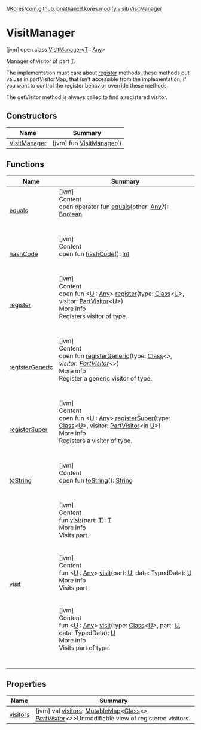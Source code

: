 //[Kores](../../index.md)/[com.github.jonathanxd.kores.modify.visit](../index.md)/[VisitManager](index.md)



# VisitManager  
 [jvm] open class [VisitManager](index.md)<[T](index.md) : [Any](https://kotlinlang.org/api/latest/jvm/stdlib/kotlin/-any/index.html)>

Manager of visitor of part [T](index.md).



The implementation must care about [register](register.md) methods, these methods put values in partVisitorMap, that isn't accessible from the implementation, if you want to control the register behavior override these methods.



The getVisitor method is always called to find a registered visitor.

   


## Constructors  
  
|  Name|  Summary| 
|---|---|
| <a name="com.github.jonathanxd.kores.modify.visit/VisitManager/VisitManager/#/PointingToDeclaration/"></a>[VisitManager](-visit-manager.md)| <a name="com.github.jonathanxd.kores.modify.visit/VisitManager/VisitManager/#/PointingToDeclaration/"></a> [jvm] fun [VisitManager](-visit-manager.md)()   <br>


## Functions  
  
|  Name|  Summary| 
|---|---|
| <a name="kotlin/Any/equals/#kotlin.Any?/PointingToDeclaration/"></a>[equals](../../com.github.jonathanxd.kores.util/-simple-resolver/index.md#%5Bkotlin%2FAny%2Fequals%2F%23kotlin.Any%3F%2FPointingToDeclaration%2F%5D%2FFunctions%2F-1211764316)| <a name="kotlin/Any/equals/#kotlin.Any?/PointingToDeclaration/"></a>[jvm]  <br>Content  <br>open operator fun [equals](../../com.github.jonathanxd.kores.util/-simple-resolver/index.md#%5Bkotlin%2FAny%2Fequals%2F%23kotlin.Any%3F%2FPointingToDeclaration%2F%5D%2FFunctions%2F-1211764316)(other: [Any](https://kotlinlang.org/api/latest/jvm/stdlib/kotlin/-any/index.html)?): [Boolean](https://kotlinlang.org/api/latest/jvm/stdlib/kotlin/-boolean/index.html)  <br><br><br>
| <a name="kotlin/Any/hashCode/#/PointingToDeclaration/"></a>[hashCode](../../com.github.jonathanxd.kores.util/-simple-resolver/index.md#%5Bkotlin%2FAny%2FhashCode%2F%23%2FPointingToDeclaration%2F%5D%2FFunctions%2F-1211764316)| <a name="kotlin/Any/hashCode/#/PointingToDeclaration/"></a>[jvm]  <br>Content  <br>open fun [hashCode](../../com.github.jonathanxd.kores.util/-simple-resolver/index.md#%5Bkotlin%2FAny%2FhashCode%2F%23%2FPointingToDeclaration%2F%5D%2FFunctions%2F-1211764316)(): [Int](https://kotlinlang.org/api/latest/jvm/stdlib/kotlin/-int/index.html)  <br><br><br>
| <a name="com.github.jonathanxd.kores.modify.visit/VisitManager/register/#java.lang.Class[TypeParam(bounds=[kotlin.Any])]#com.github.jonathanxd.kores.modify.visit.PartVisitor[TypeParam(bounds=[kotlin.Any])]/PointingToDeclaration/"></a>[register](register.md)| <a name="com.github.jonathanxd.kores.modify.visit/VisitManager/register/#java.lang.Class[TypeParam(bounds=[kotlin.Any])]#com.github.jonathanxd.kores.modify.visit.PartVisitor[TypeParam(bounds=[kotlin.Any])]/PointingToDeclaration/"></a>[jvm]  <br>Content  <br>open fun <[U](register.md) : [Any](https://kotlinlang.org/api/latest/jvm/stdlib/kotlin/-any/index.html)> [register](register.md)(type: [Class](https://docs.oracle.com/javase/8/docs/api/java/lang/Class.html)<[U](register.md)>, visitor: [PartVisitor](../-part-visitor/index.md)<[U](register.md)>)  <br>More info  <br>Registers visitor of type.  <br><br><br>
| <a name="com.github.jonathanxd.kores.modify.visit/VisitManager/registerGeneric/#java.lang.Class[*]#com.github.jonathanxd.kores.modify.visit.PartVisitor[*]/PointingToDeclaration/"></a>[registerGeneric](register-generic.md)| <a name="com.github.jonathanxd.kores.modify.visit/VisitManager/registerGeneric/#java.lang.Class[*]#com.github.jonathanxd.kores.modify.visit.PartVisitor[*]/PointingToDeclaration/"></a>[jvm]  <br>Content  <br>open fun [registerGeneric](register-generic.md)(type: [Class](https://docs.oracle.com/javase/8/docs/api/java/lang/Class.html)<*>, visitor: [PartVisitor](../-part-visitor/index.md)<*>)  <br>More info  <br>Register a generic visitor of type.  <br><br><br>
| <a name="com.github.jonathanxd.kores.modify.visit/VisitManager/registerSuper/#java.lang.Class[TypeParam(bounds=[kotlin.Any])]#com.github.jonathanxd.kores.modify.visit.PartVisitor[TypeParam(bounds=[kotlin.Any])]/PointingToDeclaration/"></a>[registerSuper](register-super.md)| <a name="com.github.jonathanxd.kores.modify.visit/VisitManager/registerSuper/#java.lang.Class[TypeParam(bounds=[kotlin.Any])]#com.github.jonathanxd.kores.modify.visit.PartVisitor[TypeParam(bounds=[kotlin.Any])]/PointingToDeclaration/"></a>[jvm]  <br>Content  <br>open fun <[U](register-super.md) : [Any](https://kotlinlang.org/api/latest/jvm/stdlib/kotlin/-any/index.html)> [registerSuper](register-super.md)(type: [Class](https://docs.oracle.com/javase/8/docs/api/java/lang/Class.html)<[U](register-super.md)>, visitor: [PartVisitor](../-part-visitor/index.md)<in [U](register-super.md)>)  <br>More info  <br>Registers a visitor of type.  <br><br><br>
| <a name="kotlin/Any/toString/#/PointingToDeclaration/"></a>[toString](../../com.github.jonathanxd.kores.util/-simple-resolver/index.md#%5Bkotlin%2FAny%2FtoString%2F%23%2FPointingToDeclaration%2F%5D%2FFunctions%2F-1211764316)| <a name="kotlin/Any/toString/#/PointingToDeclaration/"></a>[jvm]  <br>Content  <br>open fun [toString](../../com.github.jonathanxd.kores.util/-simple-resolver/index.md#%5Bkotlin%2FAny%2FtoString%2F%23%2FPointingToDeclaration%2F%5D%2FFunctions%2F-1211764316)(): [String](https://kotlinlang.org/api/latest/jvm/stdlib/kotlin/-string/index.html)  <br><br><br>
| <a name="com.github.jonathanxd.kores.modify.visit/VisitManager/visit/#TypeParam(bounds=[kotlin.Any])/PointingToDeclaration/"></a>[visit](visit.md)| <a name="com.github.jonathanxd.kores.modify.visit/VisitManager/visit/#TypeParam(bounds=[kotlin.Any])/PointingToDeclaration/"></a>[jvm]  <br>Content  <br>fun [visit](visit.md)(part: [T](index.md)): [T](index.md)  <br>More info  <br>Visits part.  <br><br><br>[jvm]  <br>Content  <br>fun <[U](visit.md) : [Any](https://kotlinlang.org/api/latest/jvm/stdlib/kotlin/-any/index.html)> [visit](visit.md)(part: [U](visit.md), data: TypedData): [U](visit.md)  <br>More info  <br>Visits part  <br><br><br>[jvm]  <br>Content  <br>fun <[U](visit.md) : [Any](https://kotlinlang.org/api/latest/jvm/stdlib/kotlin/-any/index.html)> [visit](visit.md)(type: [Class](https://docs.oracle.com/javase/8/docs/api/java/lang/Class.html)<[U](visit.md)>, part: [U](visit.md), data: TypedData): [U](visit.md)  <br>More info  <br>Visits part of type.  <br><br><br>


## Properties  
  
|  Name|  Summary| 
|---|---|
| <a name="com.github.jonathanxd.kores.modify.visit/VisitManager/visitors/#/PointingToDeclaration/"></a>[visitors](visitors.md)| <a name="com.github.jonathanxd.kores.modify.visit/VisitManager/visitors/#/PointingToDeclaration/"></a> [jvm] val [visitors](visitors.md): [MutableMap](https://kotlinlang.org/api/latest/jvm/stdlib/kotlin.collections/-mutable-map/index.html)<[Class](https://docs.oracle.com/javase/8/docs/api/java/lang/Class.html)<*>, [PartVisitor](../-part-visitor/index.md)<*>>Unmodifiable view of registered visitors.   <br>

